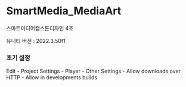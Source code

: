# SmartMedia_MediaArt
스마트미디어캡스톤디자인 4조

유니티 버전 : 2022.3.50f1

### 초기 설정
Edit - Project Settings - Player - Other Settings - Allow downloads over HTTP - Allow in developments builds
